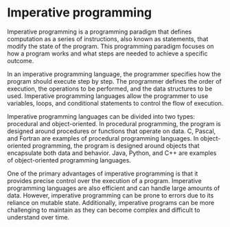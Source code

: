 # Imperative programming

Imperative programming is a programming paradigm that defines computation as a series of instructions, also known as statements, that modify the state of the program. This programming paradigm focuses on how a program works and what steps are needed to achieve a specific outcome.

In an imperative programming language, the programmer specifies how the program should execute step by step. The programmer defines the order of execution, the operations to be performed, and the data structures to be used. Imperative programming languages allow the programmer to use variables, loops, and conditional statements to control the flow of execution.

Imperative programming languages can be divided into two types: procedural and object-oriented. In procedural programming, the program is designed around procedures or functions that operate on data. C, Pascal, and Fortran are examples of procedural programming languages. In object-oriented programming, the program is designed around objects that encapsulate both data and behavior. Java, Python, and C++ are examples of object-oriented programming languages.

One of the primary advantages of imperative programming is that it provides precise control over the execution of a program. Imperative programming languages are also efficient and can handle large amounts of data. However, imperative programming can be prone to errors due to its reliance on mutable state. Additionally, imperative programs can be more challenging to maintain as they can become complex and difficult to understand over time.
